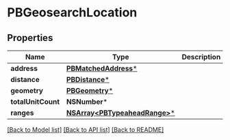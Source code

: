 # PBGeosearchLocation

## Properties
Name | Type | Description | Notes
------------ | ------------- | ------------- | -------------
**address** | [**PBMatchedAddress***](PBMatchedAddress.md) |  | [optional] 
**distance** | [**PBDistance***](PBDistance.md) |  | [optional] 
**geometry** | [**PBGeometry***](PBGeometry.md) |  | [optional] 
**totalUnitCount** | **NSNumber*** |  | [optional] 
**ranges** | [**NSArray&lt;PBTypeaheadRange&gt;***](PBTypeaheadRange.md) |  | [optional] 

[[Back to Model list]](../README.md#documentation-for-models) [[Back to API list]](../README.md#documentation-for-api-endpoints) [[Back to README]](../README.md)



